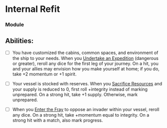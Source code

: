 # Internal Refit
### Module


## Abilities:
- [ ] You have customized the cabins, common spaces, and environment of the ship to your needs. When you [Undertake an Expedition](Moves/exploration/undertake_an_expedition) (dangerous or greater), reroll any dice for the first leg of your journey. On a hit, you and your allies may envision how you make yourself at home; if you do, take +2 momentum or +1 spirit.

- [ ] Your vessel is stocked with reserves. When you [Sacrifice Resources](Moves/suffer/sacrifice_resources) and your supply is reduced to 0, first roll +integrity instead of marking unprepared. On a strong hit, take +1 supply. Otherwise, mark unprepared.

- [ ] When you [Enter the Fray](Moves/combat/enter_the_fray) to oppose an invader within your vessel, reroll any dice. On a strong hit, take +momentum equal to integrity. On a strong hit with a match, also mark progress.

